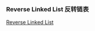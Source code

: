 
### Reverse Linked List 反转链表
[Reverse Linked List](https://leetcode.com/explore/learn/card/linked-list/219/classic-problems/1204/)



